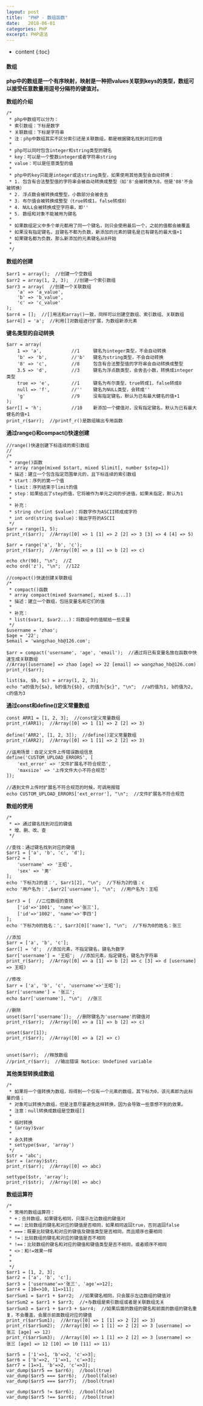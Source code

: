 ```yaml
---
layout: post
title:  "PHP - 数组函数"
date:   2018-06-01
categories: PHP
excerpt: PHP语法
---
```


* content
{:toc}

#### 数组

**php中的数组是一个有序映射，映射是一种把values关联到keys的类型，数组可以接受任意数量用逗号分隔符的键值对。**

**数组的介绍**

    /*
     * php中数组可以分为：
     * 索引数组：下标是数字
     * 关联数组：下标是字符串
     * 注：php中数组其实不区分索引还是关联数组，都是根据键名找到对应的值
     *
     * php可以同时包含integer和string类型的键名
     * key：可以是一个整数integer或者字符串string
     * value：可以是任意类型的值
     *
     * php中的key只能是integer或这string类型，如果使用其他类型会自动转换：
     * 1. 包含有合法整型值的字符串会被自动转换成整型（如'8'会被转换为8，但是'08'不会被转换）
     * 2. 浮点数会被转换成整型，小数部分会被舍去
     * 3. 布尔值会被转换成整型（true转成1，false转成0）
     * 4. NULL会被转换成空字符串，即''
     * 5. 数组和对象不能被用为键名
     *
     * 如果数组定义中多个单元都用了同一个键名，则只会使用最后一个，之前的值都会被覆盖
     * 如果没有指定键名，且键名不都为负数，新添加的元素的键名是已有键名的最大值+1
     * 如果键名都为负数，那么新添加的元素键名从0开始
     *
     */

**数组的创建**

    $arr1 = array();  //创建一个空数组
    $arr2 = array(1, 2, 3);  //创建一个索引数组
    $arr3 = array(  //创建一个关联数组
        'a' => 'a_value',
        'b' => 'b_value',
        'c' => 'c_value'
    );
    $arr4 = [];  //[]用法和array()一致，同样可以创建空数组、索引数组、关联数组
    $arr4[] = 'a';  //利用[]对数组进行扩展，为数组新添元素

**键名类型的自动转换**

    $arr = array(
        1 => 'a',           //1     键名为integer类型，不会自动转换
        'b' => 'b',         //'b'   键名为string类型，不会自动转换
        '8' => 'c',         //8     包含有合法整型值的字符串会自动转换成整型
        3.5 => 'd',         //3     键名为浮点数类型，会舍去小数，转换成integer类型
        true => 'e',        //1     键名为布尔类型，true转成1，false转成0
        null => 'f',        //''    键名为NULL类型，会转成''
        'g'                 //9     没有指定键名，默认为已有最大健名的值+1
    );
    $arr[] = 'h';           //10    新添加一个健值对，没有指定键名，默认为已有最大健名的值+1
    print_r($arr);  //printf_r()是数组输出专用函数

**通过range()和compact()快速创建**

    //range()快速创建下标连续的索引数组
    //
    /*
     * range()函数
     * array range(mixed $start, mixed $limit[, number $step=1])
     * 描述：建立一个包含指定范围单元的，且下标连续的索引数组
     * start：序列的第一个值
     * limit：序列结束于limit的值
     * step：如果给出了step的值，它将被作为单元之间的步进值，如果未指定，默认为1
     *
     * 补充：
     * string chr(int $value)：将数字作为ASCII转成成字符
     * int ord(string $value)：输出字符的ASCII
     */
    $arr = range(1, 5);
    print_r($arr);  //Array([0] => 1 [1] => 2 [2] => 3 [3] => 4 [4] => 5)
    
    $arr = range('a', 'b', 'c');
    print_r($arr);  //Array([0] => a [1] => b [2] => c)
    
    echo chr(90), "\n";  //Z
    echo ord('z'), "\n";  //122
    
    //compact()快速创建关联数组
    /*
     * compact()函数
     * array compact(mixed $varname[, mixed $...])
     * 描述：建立一个数组，包括变量名和它们的值
     *
     * 补充：
     * list($var1, $var2...)：将数组中的值赋给一些变量
     */
    $username = 'zhao';
    $age = '22';
    $email = 'wangzhao_hb@126.com';
    
    $arr = compact('username', 'age', 'email');  //通过将已有变量名放在函数中快速生成关联数组
    //Array([username] => zhao [age] => 22 [email] => wangzhao_hb@126.com)
    print_r($arr);
    
    list($a, $b, $c) = array(1, 2, 3);
    echo "a的值为{$a}, b的值为{$b}, c的值为{$c}", "\n";  //a的值为1, b的值为2, c的值为3
    

**通过const和define()定义常量数组**

    const ARR1 = [1, 2, 3];  //const定义常量数组
    print_r(ARR1);  //Array([0] => 1 [1] => 2 [2] => 3)
    
    define('ARR2', [1, 2, 3]);  //define()定义常量数组
    print_r(ARR2);  //Array([0] => 1 [1] => 2 [2] => 3)
    
    //运用场景：自定义文件上传错误数组信息
    define('CUSTOM_UPLOAD_ERRORS', [
        'ext_error' => '文件扩展名不符合规范',
        'maxsize' => '上传文件大小不符合规范'
    ]);
    
    //遇到文件上传时扩展名不符合规范的时候，可调用报错
    echo CUSTOM_UPLOAD_ERRORS['ext_error'], "\n";  //文件扩展名不符合规范

**数组的使用**

    /*
     * => 通过键名找到对应的键值
     * 增、删、改、查
     */
    
    //查找：通过键名找到对应的键值
    $arr1 = ['a', 'b', 'c', 'd'];
    $arr2 = [
        'username' => '王昭',
        'sex' => '男'
    ];
    echo '下标为2的值：', $arr1[2], "\n";  //下标为2的值：c
    echo '用户名为：',$arr2['username'], "\n";  //用户名为：王昭
    
    $arr3 = [  //二位数组的查找
        ['id'=>'1001', 'name'=>'张三'],
        ['id'=>'1002', 'name'=>'李四']
    ];
    echo '下标为0的姓名：', $arr3[0]['name'], "\n";  //下标为0的姓名：张三
    
    //添加
    $arr = ['a', 'b', 'c'];
    $arr[] = 'd';  //添加元素，不指定键名，键名为数字
    $arr['username'] = '王昭';  //添加元素，指定键名，键名为字符串
    print_r($arr);  //Array([0] => a [1] => b [2] => c [3] => d [username] => 王昭)
    
    //修改
    $arr = ['a', 'b', 'c', 'username'=>'王昭'];
    $arr['username'] = '张三';
    echo $arr['username'], "\n";  //张三
    
    //删除
    unset($arr['username']);  //删除键名为'username'的键值对
    print_r($arr);  //Array([0] => a [1] => b [2] => c)
    
    unset($arr[1]);
    print_r($arr);  //Array([0] => a [2] => c)
    
    
    unset($arr);  //释放数组
    //print_r($arr);  //输出错误 Notice: Undefined variable
    

**其他类型转换成数组**

    /*
     * 如果将一个值转换为数组，将得到一个仅有一个元素的数组，其下标为0，该元素即为此标量的值；
     * 对象可以转换为数组，但是注意尽量避免这样转换，因为会导致一些意想不到的效果。
     * 注意：null转换成数组是空数组[]
     *
     * 临时转换
     * (array)$var
     *
     * 永久转换
     * settype($var, 'array')
     */
    $str = 'abc';
    $arr = (array)$str;
    print_r($arr);  //Array([0] => abc)
    
    settype($str, 'array');
    print_r($str);  //Array([0] => abc)

**数组运算符**

    /*
     * 常用的数组运算符：
     * +：合并数组，如果键名相同，只展示左边数组的键值对
     * ==：比较数组的键名和对应的键值是否相同，如果相同返回true，否则返回false
     * ===：既要比较键名和对应的键值及键值类型是否相同，而且顺序也要相同
     * !=：比较数组的键名和对应的键值是否不相同
     * !==：比较数组的键名和对应的键值和键值类型是否不相同，或者顺序不相同
     * <>：和!=效果一样
     *
     *
     */
    $arr1 = [1, 2, 3];
    $arr2 = ['a', 'b', 'c'];
    $arr3 = ['username'=>'张三', 'age'=>12];
    $arr4 = [10=>10, 11=>11];
    $arrSum1 = $arr1 + $arr2;  //如果键名相同，只会展示左边数组的键值对
    $arrSum2 = $arr1 + $arr3;  //+与数组是索引数组或者是关联数组无关
    $arrSum3 = $arr1 + $arr3 + $arr4;  //如果后面的数组的键名和前面的数组的键名重复，不会覆盖，会展示前面数组对应的键值
    print_r($arrSum1);  //Array([0] => 1 [1] => 2 [2] => 3)
    print_r($arrSum2);  //Array([0] => 1 [1] => 2 [2] => 3 [username] => 张三 [age] => 12)
    print_r($arrSum3);  //Array([0] => 1 [1] => 2 [2] => 3 [username] => 张三 [age] => 12 [10] => 10 [11] => 11)
    
    $arr5 = ['1'=>1, 'b'=>2, 'c'=>3];
    $arr6 = ['b'=>2, '1'=>1, 'c'=>3];
    $arr7 = [1=>1, 'b'=>2, 'c'=>3];
    var_dump($arr5 == $arr6);  //bool(true)
    var_dump($arr5 === $arr6);  //bool(false)
    var_dump($arr5 === $arr7);  //bool(true)
    
    var_dump($arr5 != $arr6);  //bool(false)
    var_dump($arr5 !== $arr6);  //bool(true)


